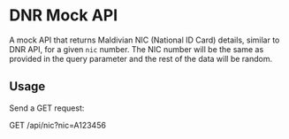 # DNR Mock API

A mock API that returns Maldivian NIC (National ID Card) details, similar to DNR API, for a given `nic` number. The NIC number will be the same as provided in the query parameter and the rest of the data will be random. 

## Usage

Send a GET request:

GET /api/nic?nic=A123456
